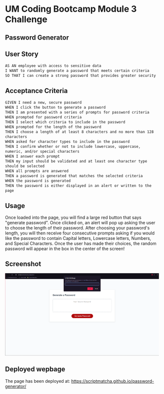 # UM Coding Bootcamp Module 3 Challenge

## Password Generator

## User Story

```
AS AN employee with access to sensitive data
I WANT to randomly generate a password that meets certain criteria
SO THAT I can create a strong password that provides greater security
```

## Acceptance Criteria

```
GIVEN I need a new, secure password
WHEN I click the button to generate a password
THEN I am presented with a series of prompts for password criteria
WHEN prompted for password criteria
THEN I select which criteria to include in the password
WHEN prompted for the length of the password
THEN I choose a length of at least 8 characters and no more than 128 characters
WHEN asked for character types to include in the password
THEN I confirm whether or not to include lowercase, uppercase, numeric, and/or special characters
WHEN I answer each prompt
THEN my input should be validated and at least one character type should be selected
WHEN all prompts are answered
THEN a password is generated that matches the selected criteria
WHEN the password is generated
THEN the password is either displayed in an alert or written to the page
```
## Usage

Once loaded into the page, you will find a large red button that says "generate password".
Once clicked on, an alert will pop up asking the user to choose the length of their password.
After choosing your password's length, you will then receive four consecutive prompts asking if you would like the password to contain Capital letters, Lowercase letters, Numbers, and Special Characters.
Once the user has made their choices, the random password will appear in the box in the center of the screen!

## Screenshot

![Screenshot of the webpage](assets/images/pwgen-screenshot.png)

## Deployed wepbage

The page has been deployed at: https://scriptmatcha.github.io/password-generator/